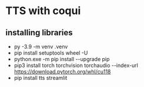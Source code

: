 # TTS with coqui

## installing libraries

- py -3.9 -m venv .venv
- pip install setuptools wheel -U
- python.exe -m pip install --upgrade pip
- pip3 install torch torchvision torchaudio --index-url https://download.pytorch.org/whl/cu118
- pip install tts streamlit